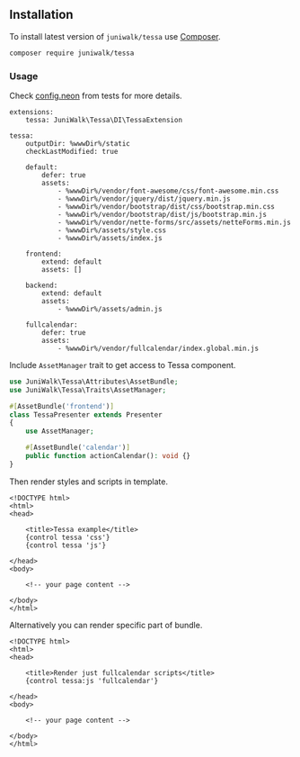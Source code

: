 ## Installation

To install latest version of `juniwalk/tessa` use [Composer](https://getcomposer.org).

```bash
composer require juniwalk/tessa
```


### Usage

Check [config.neon](tests/config.neon) from tests for more details.

```neon
extensions:
	tessa: JuniWalk\Tessa\DI\TessaExtension

tessa:
	outputDir: %wwwDir%/static
	checkLastModified: true

	default:
		defer: true
		assets:
			- %wwwDir%/vendor/font-awesome/css/font-awesome.min.css
			- %wwwDir%/vendor/jquery/dist/jquery.min.js
			- %wwwDir%/vendor/bootstrap/dist/css/bootstrap.min.css
			- %wwwDir%/vendor/bootstrap/dist/js/bootstrap.min.js
			- %wwwDir%/vendor/nette-forms/src/assets/netteForms.min.js
			- %wwwDir%/assets/style.css
			- %wwwDir%/assets/index.js

	frontend:
		extend: default
		assets: []

	backend:
		extend: default
		assets:
			- %wwwDir%/assets/admin.js

	fullcalendar:
		defer: true
		assets:
			- %wwwDir%/vendor/fullcalendar/index.global.min.js
```

Include `AssetManager` trait to get access to Tessa component.

```php
use JuniWalk\Tessa\Attributes\AssetBundle;
use JuniWalk\Tessa\Traits\AssetManager;

#[AssetBundle('frontend')]
class TessaPresenter extends Presenter
{
	use AssetManager;

	#[AssetBundle('calendar')]
	public function actionCalendar(): void {}
}
```

Then render styles and scripts in template.

```latte
<!DOCTYPE html>
<html>
<head>

	<title>Tessa example</title>
	{control tessa 'css'}
	{control tessa 'js'}

</head>
<body>

	<!-- your page content -->

</body>
</html>
```

Alternatively you can render specific part of bundle.

```latte
<!DOCTYPE html>
<html>
<head>

	<title>Render just fullcalendar scripts</title>
	{control tessa:js 'fullcalendar'}

</head>
<body>

	<!-- your page content -->

</body>
</html>
```
